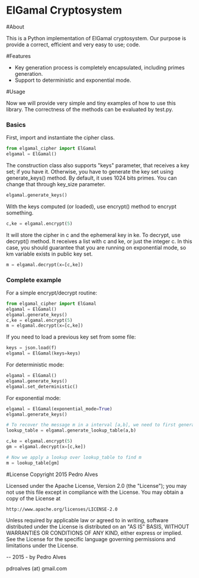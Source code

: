 ElGamal Cryptosystem
========================================

#About

This is a Python implementation of ElGamal cryptosystem. Our purpose is provide a correct, efficient and very easy to use; code.

#Features
- Key generation process is completely encapsulated, including primes generation.
- Support to deterministic and exponential mode.

#Usage

Now we will provide very simple and tiny examples of how to use this library. The correctness of the methods can be evaluated by test.py.

### Basics
First, import and instantiate the cipher class.

```python
from elgamal_cipher import ElGamal
elgamal = ElGamal()
```

The construction class also supports "keys" parameter, that receives a key set; if you have it. Otherwise, you have to generate the key set using generate_keys() method. By default, it uses 1024 bits primes. You can change that through key\_size parameter.

```python
elgamal.generate_keys()
```

With the keys computed (or loaded), use encrypt() method to encrypt something.

```python
c,ke = elgamal.encrypt(5)
```

It will store the cipher in c and the ephemeral key in ke. To decrypt, use decrypt() method. It receives a list with c and ke, or just the integer c. In this case, you should guarantee that you are running on exponential mode, so km variable exists in public key set.

```python
m = elgamal.decrypt(x=[c,ke])
```

### Complete example

For a simple encrypt/decrypt routine:

```python
from elgamal_cipher import ElGamal
elgamal = ElGamal()
elgamal.generate_keys()
c,ke = elgamal.encrypt(5)
m = elgamal.decrypt(x=[c,ke])
```

If you need to load a previous key set from some file:
```python
keys = json.load(f)
elgamal = ElGamal(keys=keys)
```

For deterministic mode:
```python
elgamal = ElGamal()
elgamal.generate_keys()
elgamal.set_deterministic()
```

For exponential mode:
```python
elgamal = ElGamal(exponential_mode=True)
elgamal.generate_keys()

# To recover the message m in a interval [a,b], we need to first generates a lookup table
lookup_table = elgamal.generate_lookup_table(a,b)

c,ke = elgamal.encrypt(5)
gm = elgamal.decrypt(x=[c,ke])

# Now we apply a lookup over lookup_table to find m
m = lookup_table[gm]
```

#License
Copyright 2015 Pedro Alves

Licensed under the Apache License, Version 2.0 (the "License");
you may not use this file except in compliance with the License.
You may obtain a copy of the License at

    http://www.apache.org/licenses/LICENSE-2.0

Unless required by applicable law or agreed to in writing, software
distributed under the License is distributed on an "AS IS" BASIS,
WITHOUT WARRANTIES OR CONDITIONS OF ANY KIND, either express or implied.
See the License for the specific language governing permissions and
limitations under the License.

--
2015 - by Pedro Alves

pdroalves (at) gmail.com
